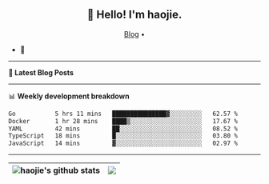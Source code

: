 <h2 align="center">👋 Hello! I'm haojie.</h2>
<p align="center">
  <a href="https://aoyouer.com">Blog</a> •
</p>


- 🔭 


-------

**📝 Latest Blog Posts**


-------

📊 **Weekly development breakdown**
<!--START_SECTION:waka-->

```txt
Go           5 hrs 11 mins   ███████████████▓░░░░░░░░░   62.57 %
Docker       1 hr 28 mins    ████▒░░░░░░░░░░░░░░░░░░░░   17.67 %
YAML         42 mins         ██░░░░░░░░░░░░░░░░░░░░░░░   08.52 %
TypeScript   18 mins         █░░░░░░░░░░░░░░░░░░░░░░░░   03.80 %
JavaScript   14 mins         ▓░░░░░░░░░░░░░░░░░░░░░░░░   02.97 %
```

<!--END_SECTION:waka-->

-------



| <img align="center" src="https://github-readme-stats.vercel.app/api?username=haojie06&show_icons=true&theme=graywhite&show_icons=true&count_private=true&include_all_commits=true&hide_border=true" alt="haojie's github stats" /> | <img align="center" src="https://github-readme-stats.vercel.app/api/top-langs/?username=haojie06&layout=compact&theme=graywhite&hide_border=true&hide=css,html" /> |
| ------------- | ------------- |



